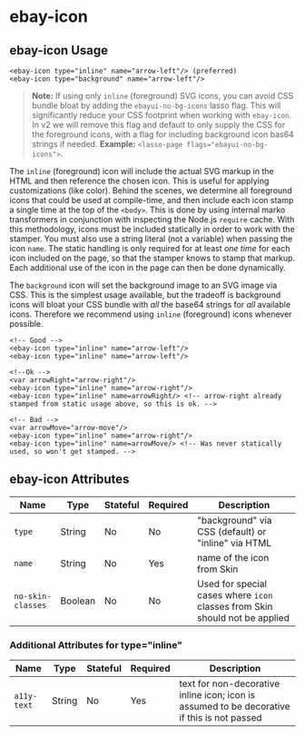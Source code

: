 # ebay-icon

## ebay-icon Usage

```marko
<ebay-icon type="inline" name="arrow-left"/> (preferred)
<ebay-icon type="background" name="arrow-left"/>
```

>**Note:** If using only `inline` (foreground) SVG icons, you can avoid CSS bundle bloat by adding the `ebayui-no-bg-icons` lasso flag. This will significantly reduce your CSS footprint when working with `ebay-icon`. In v2 we will remove this flag and default to only supply the CSS for the foreground icons, with a flag for including background icon bas64 strings if needed. **Example:** `<lasso-page flags="ebayui-no-bg-icons">`.

The `inline` (foreground) icon will include the actual SVG markup in the HTML and then reference the chosen icon. This is useful for applying customizations (like color). Behind the scenes, we determine all foreground icons that could be used at compile-time, and then include each icon stamp a single time at the top of the `<body>`. This is done by using internal marko transformers in conjunction with inspecting the Node.js `require` cache. With this methodology, icons must be included statically in order to work with the stamper. You must also use a string literal (not a variable) when passing the icon `name`. The static handling is only required for at least _one time_ for each icon included on the page, so that the stamper knows to stamp that markup. Each additional use of the icon in the page can then be done dynamically.

The `background` icon will set the background image to an SVG image via CSS. This is the simplest usage available, but the tradeoff is background icons will bloat your CSS bundle with _all_ the base64 strings for _all_ available icons. Therefore we recommend using `inline` (foreground) icons whenever possible.

```marko
<!-- Good -->
<ebay-icon type="inline" name="arrow-left"/>
<ebay-icon type="inline" name="arrow-left"/>

<!--Ok -->
<var arrowRight="arrow-right"/>
<ebay-icon type="inline" name="arrow-right"/>
<ebay-icon type="inline" name=arrowRight/> <!-- arrow-right already stamped from static usage above, so this is ok. -->

<!-- Bad -->
<var arrowMove="arrow-move"/>
<ebay-icon type="inline" name="arrow-right"/>
<ebay-icon type="inline" name=arrowMove/> <!-- Was never statically used, so won't get stamped. -->
```

## ebay-icon Attributes

Name | Type | Stateful | Required | Description
--- | --- | --- | --- | ---
`type` | String | No | No | "background" via CSS (default) or "inline" via HTML
`name` | String | No | Yes | name of the icon from Skin
`no-skin-classes` | Boolean | No | No | Used for special cases where `icon` classes from Skin should not be applied

### Additional Attributes for type="inline"

Name | Type | Stateful | Required | Description
--- | --- | --- | --- | ---
`a11y-text` | String | No | Yes | text for non-decorative inline icon; icon is assumed to be decorative if this is not passed
